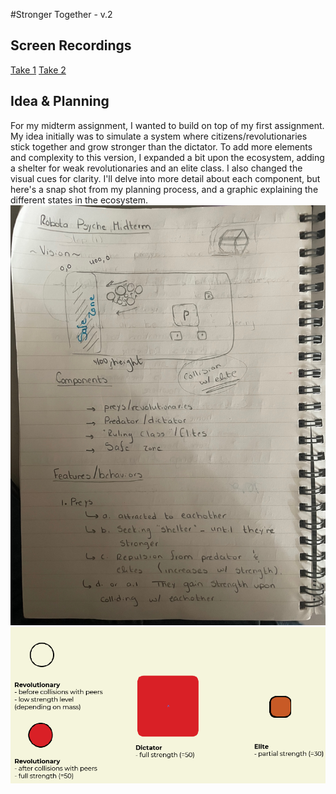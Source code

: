 #Stronger Together - v.2

## Screen Recordings 
[Take 1](https://youtu.be/KpoRuM0xAxY)
[Take 2](https://youtu.be/cRHoZoJamm0)

## Idea & Planning
For my midterm assignment, I wanted to build on top of my first assignment. My idea initially was to simulate a system where citizens/revolutionaries stick together and grow stronger than the dictator. To add more elements and complexity to this version, I expanded a bit upon the ecosystem, adding a shelter for weak revolutionaries and an elite class. I also changed the visual cues for clarity. I'll delve into more detail about each component, but here's a snap shot from my planning process, and a graphic explaining the different states in the ecosystem.
![Plan](https://github.com/sarahalyahya/robotapsyche/blob/058e08d9f245fbe7b037a94b34ba49d00def97b9/midterm/midtermPlan.jpg)
![Components](https://github.com/sarahalyahya/robotapsyche/blob/058e08d9f245fbe7b037a94b34ba49d00def97b9/midterm/Components.png)



